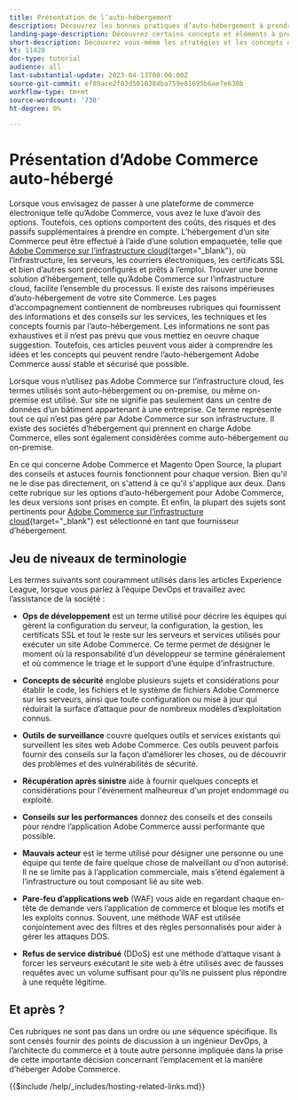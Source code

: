 ```yaml
---
title: Présentation de l’auto-hébergement
description: Découvrez les bonnes pratiques d’auto-hébergement à prendre en compte. Les thèmes vont de la sécurité aux catastrophes, en passant par la reprise. Ces rubriques sont ici pour aider une société qui a décidé d’héberger sa propre version d’Adobe Commerce. Les éléments présentés ne sont pas tous inclusifs, mais devraient fournir un large éventail de concepts pour promouvoir un site web sécurisé, stable et résilient.
landing-page-description: Découvrez certains concepts et éléments à prendre en compte lors de l’hébergement d’Adobe Commerce par vous-même.
short-description: Découvrez vous-même les stratégies et les concepts d’hébergement d’Adobe Commerce.
kt: 11420
doc-type: tutorial
audience: all
last-substantial-update: 2023-04-13T00:00:00Z
source-git-commit: ef89ace2f03d5010384ba759e81695b6ae7e630b
workflow-type: tm+mt
source-wordcount: '738'
ht-degree: 0%

---
```



# Présentation d’Adobe Commerce auto-hébergé

Lorsque vous envisagez de passer à une plateforme de commerce électronique telle qu’Adobe Commerce, vous avez le luxe d’avoir des options. Toutefois, ces options comportent des coûts, des risques et des passifs supplémentaires à prendre en compte. L’hébergement d’un site Commerce peut être effectué à l’aide d’une solution empaquetée, telle que [Adobe Commerce sur l’infrastructure cloud](https://experienceleague.adobe.com/docs/commerce-learn/tutorials/getting-started/cloud/1-overview.html){target="_blank"}, où l’infrastructure, les serveurs, les courriers électroniques, les certificats SSL et bien d’autres sont préconfigurés et prêts à l’emploi. Trouver une bonne solution d’hébergement, telle qu’Adobe Commerce sur l’infrastructure cloud, facilite l’ensemble du processus. Il existe des raisons impérieuses d’auto-hébergement de votre site Commerce. Les pages d’accompagnement contiennent de nombreuses rubriques qui fournissent des informations et des conseils sur les services, les techniques et les concepts fournis par l’auto-hébergement. Les informations ne sont pas exhaustives et il n’est pas prévu que vous mettiez en oeuvre chaque suggestion. Toutefois, ces articles peuvent vous aider à comprendre les idées et les concepts qui peuvent rendre l’auto-hébergement Adobe Commerce aussi stable et sécurisé que possible.

Lorsque vous n’utilisez pas Adobe Commerce sur l’infrastructure cloud, les termes utilisés sont auto-hébergement ou on-premise, ou même on-premise est utilisé. Sur site ne signifie pas seulement dans un centre de données d’un bâtiment appartenant à une entreprise. Ce terme représente tout ce qui n’est pas géré par Adobe Commerce sur son infrastructure. Il existe des sociétés d’hébergement qui prennent en charge Adobe Commerce, elles sont également considérées comme auto-hébergement ou on-premise.

En ce qui concerne Adobe Commerce et Magento Open Source, la plupart des conseils et astuces fournis fonctionnent pour chaque version. Bien qu&#39;il ne le dise pas directement, on s&#39;attend à ce qu&#39;il s&#39;applique aux deux. Dans cette rubrique sur les options d’auto-hébergement pour Adobe Commerce, les deux versions sont prises en compte. Et enfin, la plupart des sujets sont pertinents pour [Adobe Commerce sur l’infrastructure cloud](https://experienceleague.adobe.com/docs/commerce-learn/tutorials/getting-started/cloud/1-overview.html){target="_blank"} est sélectionné en tant que fournisseur d’hébergement.

## Jeu de niveaux de terminologie

Les termes suivants sont couramment utilisés dans les articles Experience League, lorsque vous parlez à l’équipe DevOps et travaillez avec l’assistance de la société :

* **Ops de développement** est un terme utilisé pour décrire les équipes qui gèrent la configuration du serveur, la configuration, la gestion, les certificats SSL et tout le reste sur les serveurs et services utilisés pour exécuter un site Adobe Commerce. Ce terme permet de désigner le moment où la responsabilité d’un développeur se termine généralement et où commence le triage et le support d’une équipe d’infrastructure.

* **Concepts de sécurité** englobe plusieurs sujets et considérations pour établir le code, les fichiers et le système de fichiers Adobe Commerce sur les serveurs, ainsi que toute configuration ou mise à jour qui réduirait la surface d’attaque pour de nombreux modèles d’exploitation connus.

* **Outils de surveillance** couvre quelques outils et services existants qui surveillent les sites web Adobe Commerce. Ces outils peuvent parfois fournir des conseils sur la façon d’améliorer les choses, ou de découvrir des problèmes et des vulnérabilités de sécurité.

* **Récupération après sinistre** aide à fournir quelques concepts et considérations pour l&#39;événement malheureux d&#39;un projet endommagé ou exploité.

* **Conseils sur les performances** donnez des conseils et des conseils pour rendre l’application Adobe Commerce aussi performante que possible.

* **Mauvais acteur** est le terme utilisé pour désigner une personne ou une équipe qui tente de faire quelque chose de malveillant ou d’non autorisé. Il ne se limite pas à l’application commerciale, mais s’étend également à l’infrastructure ou tout composant lié au site web.

* **Pare-feu d’applications web** (WAF) vous aide en regardant chaque en-tête de demande vers l’application de commerce et bloque les motifs et les exploits connus. Souvent, une méthode WAF est utilisée conjointement avec des filtres et des règles personnalisés pour aider à gérer les attaques DOS.

* **Refus de service distribué** (DDoS) est une méthode d’attaque visant à forcer les serveurs exécutant le site web à être utilisés avec de fausses requêtes avec un volume suffisant pour qu’ils ne puissent plus répondre à une requête légitime.

## Et après ?

Ces rubriques ne sont pas dans un ordre ou une séquence spécifique. Ils sont censés fournir des points de discussion à un ingénieur DevOps, à l’architecte du commerce et à toute autre personne impliquée dans la prise de cette importante décision concernant l’emplacement et la manière d’héberger Adobe Commerce.

{{$include /help/_includes/hosting-related-links.md}}
